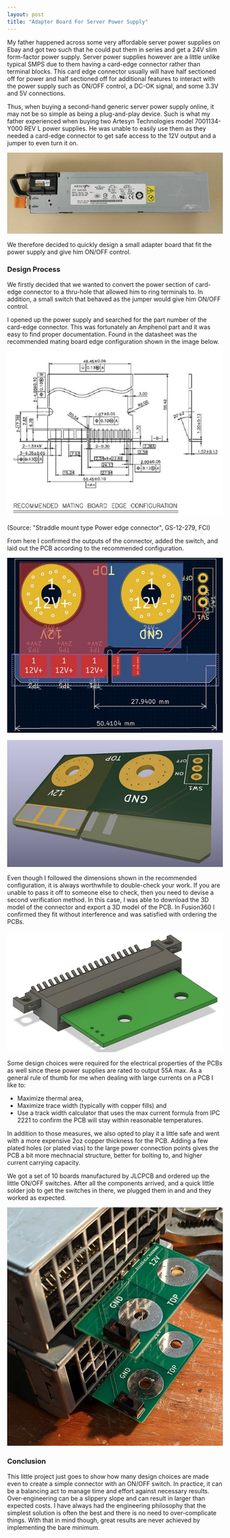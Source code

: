 ```yaml
---
layout: post
title: "Adapter Board For Server Power Supply"
---
```


My father happened across some very affordable server power supplies on Ebay and got two such that he could put them in series and get a 24V slim form-factor power supply. Server power supplies however are a little unlike typical SMPS due to them having a card-edge connector rather than terminal blocks. This card edge connector usually will have half sectioned off for power and half sectioned off for additional features to interact with the power supply such as ON/OFF control, a DC-OK signal, and some 3.3V and 5V connections. 

Thus, when buying a second-hand generic server power supply online, it may not be so simple as being a plug-and-play device. Such is what my father experienced when buying two Artesyn Technologies model 7001134-Y000 REV L power supplies. He was unable to easily use them as they needed a card-edge connector to get safe access to the 12V output and a jumper to even turn it on.

![](../assets/img/blogs/2022-12-18/7001134-Y000.jpg)

We therefore decided to quickly design a small adapter board that fit the power supply and give him ON/OFF control.

### Design Process

We firstly decided that we wanted to convert the power section of card-edge connector to a thru-hole that allowed him to ring terminals to. In addition, a small switch that behaved as the jumper would give him ON/OFF control.

I opened up the power supply and searched for the part number of the card-edge connector. This was fortunately an Amphenol part and it was easy to find proper documentation. Found in the datasheet was the recommended mating board edge configuration shown in the image below.

![](../assets/img/blogs/2022-12-18/Amphenol-Connector-Mate.jpg)

(Source: "Straddle mount type Power edge connector", GS-12-279, FCI)

From here I confirmed the outputs of the connector, added the switch, and laid out the PCB according to the recommended configuration. 

![](../assets/img/blogs/2022-12-18/KiCAD-2D-PCB.jpg)

![](../assets/img/blogs/2022-12-18/KiCAD-3D-PCB.jpg)

Even though I followed the dimensions shown in the recommended configuration, it is always worthwhile to double-check your work. If you are unable to pass it off to someone else to check, then you need to devise a second verification method. In this case, I was able to download the 3D model of the connector and export a 3D model of the PCB. In Fusion360 I confirmed they fit without interference and was satisfied with ordering the PCBs.

![](../assets/img/blogs/2022-12-18/Fusion-Fitment-Check.jpg)

Some design choices were required for the electrical properties of the PCBs as well since these power supplies are rated to output 55A max. As a general rule of thumb for me when dealing with large currents on a PCB I like to:

- Maximize thermal area,
- Maximize trace width (typically with copper fills) and
- Use a track width calculator that uses the max current formula from IPC 2221 to confirm the PCB will stay within reasonable temperatures.

In addition to those measures, we also opted to play it a little safe and went with a more expensive 2oz copper thickness for the PCB. Adding a few plated holes (or plated vias) to the large power connection points gives the PCB a bit more mechnacial structure, better for bolting to, and higher current carrying capacity.

We got a set of 10 boards manufactured by JLCPCB and ordered up the little ON/OFF switches. After all the components arrived, and a quick little solder job to get the switches in there, we plugged them in and and they worked as expected.

![](../assets/img/blogs/2022-12-18/Two-Plugged-In.jpg)

### Conclusion

This little project just goes to show how many design choices are made even to create a simple connector with an ON/OFF switch. In practice, it can be a balancing act to manage time and effort against necessary results. Over-engineering can be a slippery slope and can result in larger than expected costs. I have always had the engineering philosophy that the simplest solution is often the best and there is no need to over-complicate things. With that in mind though, great results are never achieved by implementing the bare minimum.